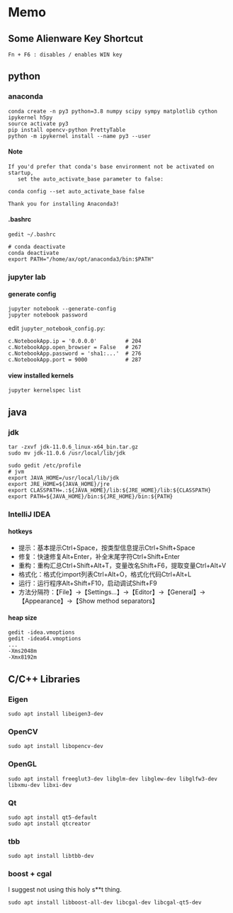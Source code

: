 # Memo

## Some Alienware Key Shortcut

```
Fn + F6 : disables / enables WIN key
```

## python

### anaconda

```
conda create -n py3 python=3.8 numpy scipy sympy matplotlib cython ipykernel h5py
source activate py3
pip install opencv-python PrettyTable
python -m ipykernel install --name py3 --user
```
    
#### Note

    If you'd prefer that conda's base environment not be activated on startup,
       set the auto_activate_base parameter to false:

    conda config --set auto_activate_base false

    Thank you for installing Anaconda3!
    
#### .bashrc

```
gedit ~/.bashrc

# conda deactivate
conda deactivate
export PATH="/home/ax/opt/anaconda3/bin:$PATH"
```
    
### jupyter lab

#### generate config

```
jupyter notebook --generate-config
jupyter notebook password
```

edit `jupyter_notebook_config.py`:    

```
c.NotebookApp.ip = '0.0.0.0'         # 204
c.NotebookApp.open_browser = False   # 267
c.NotebookApp.password = 'sha1:...'  # 276
c.NotebookApp.port = 9000            # 287
```
    
#### view installed kernels

```
jupyter kernelspec list
```

## java

### jdk

```
tar -zxvf jdk-11.0.6_linux-x64_bin.tar.gz
sudo mv jdk-11.0.6 /usr/local/lib/jdk

sudo gedit /etc/profile
# jvm
export JAVA_HOME=/usr/local/lib/jdk
export JRE_HOME=${JAVA_HOME}/jre
export CLASSPATH=.:${JAVA_HOME}/lib:${JRE_HOME}/lib:${CLASSPATH}
export PATH=${JAVA_HOME}/bin:${JRE_HOME}/bin:${PATH}
```

### IntelliJ IDEA

#### hotkeys

- 提示：基本提示Ctrl+Space，按类型信息提示Ctrl+Shift+Space
- 修复：快速修复Alt+Enter，补全末尾字符Ctrl+Shift+Enter
- 重构：重构汇总Ctrl+Shift+Alt+T，变量改名Shift+F6，提取变量Ctrl+Alt+V
- 格式化：格式化import列表Ctrl+Alt+O，格式化代码Ctrl+Alt+L
- 运行：运行程序Alt+Shift+F10，启动调试Shift+F9
- 方法分隔符：【File】→【Settings...】→【Editor】→【General】→【Appearance】→【Show method separators】

#### heap size

```
gedit -idea.vmoptions
gedit -idea64.vmoptions
...
-Xms2048m
-Xmx8192m
```

## C/C++ Libraries

### Eigen

```
sudo apt install libeigen3-dev
```

### OpenCV

```
sudo apt install libopencv-dev
```

### OpenGL
    
```
sudo apt install freeglut3-dev libglm-dev libglew-dev libglfw3-dev libxmu-dev libxi-dev
```

### Qt
    
```
sudo apt install qt5-default
sudo apt install qtcreator
```
    
### tbb

```
sudo apt install libtbb-dev
```
    
### boost + cgal

I suggest not using this holy s**t thing. 

```
sudo apt install libboost-all-dev libcgal-dev libcgal-qt5-dev
```
